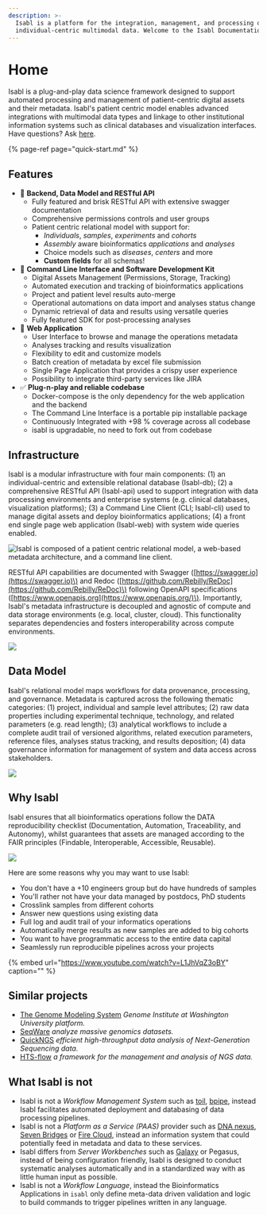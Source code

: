 ```yaml
---
description: >-
  Isabl is a platform for the integration, management, and processing of
  individual-centric multimodal data. Welcome to the Isabl Documentation!
---
```


# Home

Isabl is a plug-and-play data science framework designed to support automated processing and management of patient-centric digital assets and their metadata. Isabl's patient centric model enables advanced integrations with multimodal data types and linkage to other institutional information systems such as clinical databases and visualization interfaces. Have questions? Ask [here](https://gitter.im/isabl-io/community).

{% page-ref page="quick-start.md" %}

## Features

* 👾 **Backend, Data Model and RESTful API**
  * Fully featured and brisk RESTful API with extensive swagger documentation
  * Comprehensive permissions controls and user groups
  * Patient centric relational model with support for:
    * _Individuals_, _samples_,  _experiments_ and _cohorts_
    * _Assembly_ aware bioinformatics _applications_ and _analyses_
    * Choice models such as _diseases_, _centers_ and more
    * **Custom fields** for all schemas!
* 🤖 **Command Line Interface and Software Development Kit**
  * Digital Assets Management \(Permissions, Storage, Tracking\)
  * Automated execution and tracking of bioinformatics applications
  * Project and patient level results auto-merge
  * Operational automations on data import and analyses status change
  * Dynamic retrieval of data and results using versatile queries
  * Fully featured SDK for post-processing analyses
* 🚀 **Web Application**
  * User Interface to browse and manage the operations metadata
  * Analyses tracking and results visualization
  * Flexibility to edit and customize models
  * Batch creation of metadata by excel file submission
  * Single Page Application that provides a crispy user experience
  * Possibility to integrate third-party services like JIRA
* ✅ **Plug-n-play and reliable codebase**
  * Docker-compose is the only dependency for the web application and the backend
  * The Command Line Interface is a portable pip installable package
  * Continuously Integrated with +98 % coverage across all codebase
  * isabl is upgradable, no need to fork out from codebase

## Infrastructure

Isabl is a modular infrastructure with four main components: \(1\) an individual-centric and extensible relational database \(Isabl-db\); \(2\) a comprehensive RESTful API \(Isabl-api\) used to support integration with data processing environments and enterprise systems \(e.g. clinical databases, visualization platforms\); \(3\) a Command Line Client \(CLI; Isabl-cli\) used to manage digital assets and deploy bioinformatics applications; \(4\) a front end single page web application \(Isabl-web\) with system wide queries enabled.

![Isabl is composed of a patient centric relational model, a web-based metadata architecture, and a command line client.](https://docs.google.com/drawings/d/e/2PACX-1vQnO2UBtPAGuUqobgfAH2GFbvuE5aCAzrYpxa_nBb8tigeT-GdfAkurTnOpzrpa_QDxBH-nrQ-lnxEk/pub?w=998&h=712)

RESTful API capabilities are documented with Swagger \([https://swagger.io](https://swagger.io)\) and Redoc \([https://github.com/Rebilly/ReDoc](https://github.com/Rebilly/ReDoc)\) following OpenAPI specifications \([https://www.openapis.org](https://www.openapis.org/)\). Importantly, Isabl's metadata infrastructure is decoupled and agnostic of compute and data storage environments \(e.g. local, cluster, cloud\). This functionality separates dependencies and fosters interoperability across compute environments.

![](https://docs.google.com/drawings/d/e/2PACX-1vTLYVgPubPSlSgyUahpZ3fOT-p9lmrMet5qCl1klS2VzEnFIE4zLW0WK3cDZaCgAmwcsa3Ta-J9ujdG/pub?w=889&h=667)

## Data Model

**I**sabl's relational model maps workflows for data provenance, processing, and governance. Metadata is captured across the following thematic categories: \(1\) project, individual and sample level attributes; \(2\) raw data properties including experimental technique, technology, and related parameters \(e.g. read length\); \(3\) analytical workflows to include a complete audit trail of versioned algorithms, related execution parameters, reference files, analyses status tracking, and results deposition; \(4\) data governance information for management of system and data access across stakeholders.

![](https://docs.google.com/drawings/d/e/2PACX-1vTG3QBMOtwM5DhpFG07iQFj0SA0J7CE4e8Xd3ZJcpJy24EiDu9HbGomqslNFgqV3rauJ-z_VU-SY-ja/pub?w=1305&h=791)

## Why Isabl

Isabl ensures that all bioinformatics operations follow the DATA reproducibility checklist \(Documentation, Automation, Traceability, and Autonomy\), whilst guarantees that assets are managed according to the FAIR principles \(Findable, Interoperable, Accessible, Reusable\).

![](https://docs.google.com/drawings/d/e/2PACX-1vRCagXfy-ubxEHKL3GOSTTEGE1g9hWk1Ic0yTx3tWsBJHWSIfO5Y2Hcu0wTeBtb3mA1DeEXKw4c1fBd/pub?w=1216&h=810)

Here are some reasons why you may want to use Isabl:

* You don't have a +10 engineers group but do have hundreds of samples
* You'll rather not have your data managed by postdocs, PhD students
* Crosslink samples from different cohorts
* Answer new questions using existing data
* Full log and audit trail of your informatics operations
* Automatically merge results as new samples are added to big cohorts
* You want to have programmatic access to the entire data capital
* Seamlessly run reproducible pipelines across your projects

{% embed url="https://www.youtube.com/watch?v=L1JhVqZ3oBY" caption="" %}

## Similar projects

* [The Genome Modeling System](https://github.com/genome/gms) _Genome Institute at Washington University platform._
* [SeqWare](https://seqware.github.io/) _analyze massive genomics datasets._
* [QuickNGS](http://bifacility.uni-koeln.de/quickngs/web/) _efficient high-throughput data analysis of Next-Generation Sequencing data._
* [HTS-flow](https://github.com/arnaudceol/htsflow) _a framework for the management and analysis of NGS data._

## What Isabl is not

* Isabl is not a _Workflow Management System_ such as [toil](https://github.com/DataBiosphere/toil), [bpipe](https://github.com/ssadedin/bpipe), instead Isabl facilitates automated deployment and databasing of data processing pipelines.
* Isabl is not a _Platform as a Service \(PAAS\)_ provider such as [DNA nexus](https://www.dnanexus.com), [Seven Bridges](https://www.sevenbridges.com) or [Fire Cloud](https://software.broadinstitute.org/firecloud/), instead an information system that could potentially feed in metadata and data to these services.
* Isabl differs from _Server Workbenches_ such as [Galaxy](https://usegalaxy.org/) or Pegasus, instead of being configuration friendly, Isabl is designed to conduct systematic analyses automatically and in a standardized way with as little human input as possible.
* Isabl is not a _Workflow Language_, instead the Bioinformatics Applications in `isabl` only define meta-data driven validation and logic to build commands to trigger pipelines written in any language.

